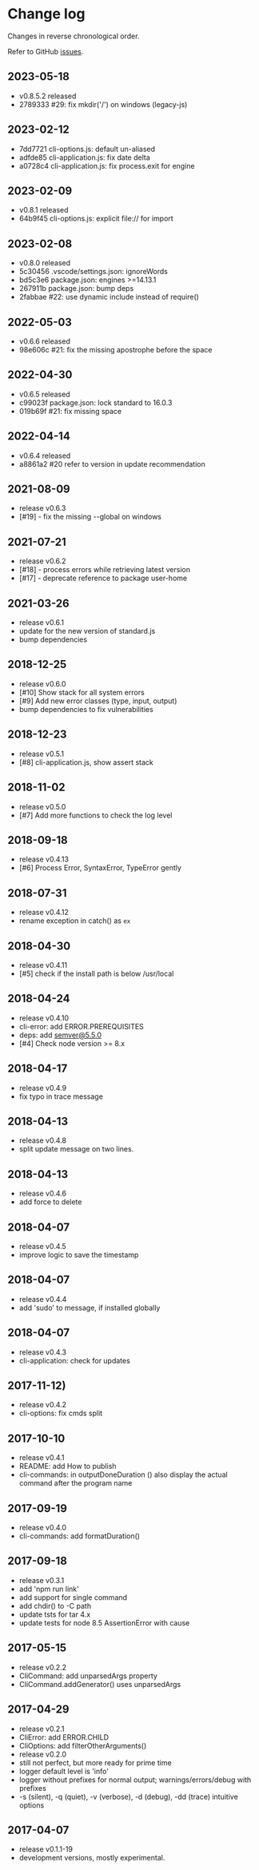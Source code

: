 # Change log

Changes in reverse chronological order.

Refer to GitHub [issues](https://github.com/xpack/cli-start-options-js/issues/).

## 2023-05-18

* v0.8.5.2 released
* 2789333 #29: fix mkdir('/') on windows (legacy-js)

## 2023-02-12

* 7dd7721 cli-options.js: default un-aliased
* adfde85 cli-application.js: fix date delta
* a0728c4 cli-application.js: fix process.exit for engine

## 2023-02-09

* v0.8.1 released
* 64b9f45 cli-options.js: explicit file:// for import

## 2023-02-08

* v0.8.0 released
* 5c30456 .vscode/settings.json: ignoreWords
* bd5c3e6 package.json: engines >=14.13.1
* 267911b package.json: bump deps
* 2fabbae #22: use dynamic include instead of require()

## 2022-05-03

* v0.6.6 released
* 98e606c #21: fix the missing apostrophe before the space

## 2022-04-30

* v0.6.5 released
* c99023f package.json: lock standard to 16.0.3
* 019b69f #21: fix missing space

## 2022-04-14

* v0.6.4 released
* a8861a2 #20 refer to version in update recommendation

## 2021-08-09

* release v0.6.3
* [#19] - fix the missing --global on windows

## 2021-07-21

* release v0.6.2
* [#18] - process errors while retrieving latest version
* [#17] - deprecate reference to package user-home

## 2021-03-26

* release v0.6.1
* update for the new version of standard.js
* bump dependencies

## 2018-12-25

* release v0.6.0
* [#10] Show stack for all system errors
* [#9] Add new error classes (type, input, output)
* bump dependencies to fix vulnerabilities

## 2018-12-23

* release v0.5.1
* [#8] cli-application.js, show assert stack

## 2018-11-02

* release v0.5.0
* [#7] Add more functions to check the log level

## 2018-09-18

* release v0.4.13
* [#6] Process Error, SyntaxError, TypeError gently

## 2018-07-31

* release v0.4.12
* rename exception in catch() as `ex`

## 2018-04-30

* release v0.4.11
* [#5] check if the install path is below /usr/local

## 2018-04-24

* release v0.4.10
* cli-error: add ERROR.PREREQUISITES
* deps: add semver@5.5.0
* [#4] Check node version >= 8.x

## 2018-04-17

* release v0.4.9
* fix typo in trace message

## 2018-04-13

* release v0.4.8
* split update message on two lines.

## 2018-04-13

* release v0.4.6
* add force to delete

## 2018-04-07

* release v0.4.5
* improve logic to save the timestamp

## 2018-04-07

* release v0.4.4
* add 'sudo' to message, if installed globally

## 2018-04-07

* release v0.4.3
* cli-application: check for updates

## 2017-11-12)

* release v0.4.2
* cli-options: fix cmds split

## 2017-10-10

* release v0.4.1
* README: add How to publish
* cli-commands: in outputDoneDuration () also display the actual command after the program name

## 2017-09-19

* release v0.4.0
* cli-commands: add formatDuration()

## 2017-09-18

* release v0.3.1
* add 'npm run link'
* add support for single command
* add chdir() to -C path
* update tsts for tar 4.x
* update tests for node 8.5 AssertionError with cause

## 2017-05-15

* release v0.2.2
* CliCommand: add unparsedArgs property
* CliCommand.addGenerator() uses unparsedArgs

## 2017-04-29

* release v0.2.1
* CliError: add ERROR.CHILD
* CliOptions: add filterOtherArguments()
* release v0.2.0
* still not perfect, but more ready for prime time
* logger default level is 'info'
* logger without prefixes for normal output; warnings/errors/debug with prefixes
* -s (silent), -q (quiet), -v (verbose), -d (debug), -dd (trace) intuitive options

## 2017-04-07

* release v0.1.1-19
* development versions, mostly experimental.
